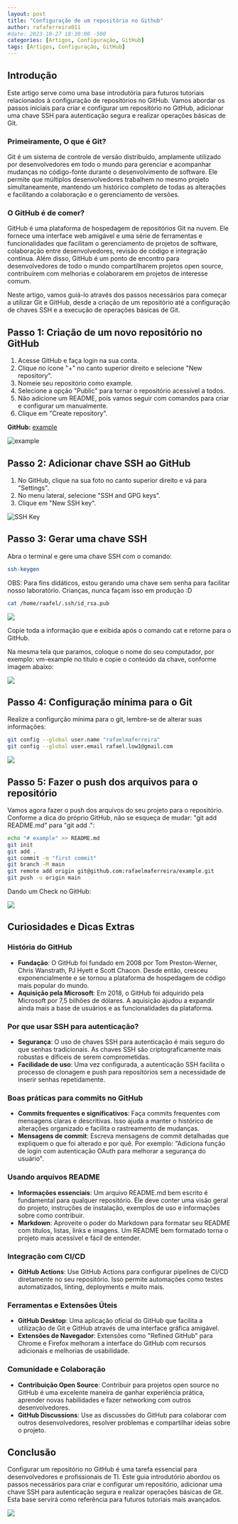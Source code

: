 ```yaml
---
layout: post
title: "Configuração de um repositório no Github"
author: rafaferreira011
#date: 2023-10-27 18:30:00 -500
categories: [Artigos, Configuração, GitHub]
tags: [Artigos, Configuração, GitHub]
---
```


## Introdução

Este artigo serve como uma base introdutória para futuros tutoriais relacionados à configuração de repositórios no GitHub. Vamos abordar os passos iniciais para criar e configurar um repositório no GitHub, adicionar uma chave SSH para autenticação segura e realizar operações básicas de Git.

### Primeiramente, O que é Git?

Git é um sistema de controle de versão distribuído, amplamente utilizado por desenvolvedores em todo o mundo para gerenciar e acompanhar mudanças no código-fonte durante o desenvolvimento de software. Ele permite que múltiplos desenvolvedores trabalhem no mesmo projeto simultaneamente, mantendo um histórico completo de todas as alterações e facilitando a colaboração e o gerenciamento de versões.

### O GitHub é de comer?

GitHub é uma plataforma de hospedagem de repositórios Git na nuvem. Ele fornece uma interface web amigável e uma série de ferramentas e funcionalidades que facilitam o gerenciamento de projetos de software, colaboração entre desenvolvedores, revisão de código e integração contínua. Além disso, GitHub é um ponto de encontro para desenvolvedores de todo o mundo compartilharem projetos open source, contribuírem com melhorias e colaborarem em projetos de interesse comum.

Neste artigo, vamos guiá-lo através dos passos necessários para começar a utilizar Git e GitHub, desde a criação de um repositório até a configuração de chaves SSH e a execução de operações básicas de Git.


## Passo 1: Criação de um novo repositório no GitHub

1. Acesse GitHub e faça login na sua conta.
2. Clique no ícone "+" no canto superior direito e selecione "New repository".
3. Nomeie seu repositório como example.
4. Selecione a opção "Public" para tornar o repositório acessível a todos.
5. Não adicione um README, pois vamos seguir com comandos para criar e configurar um manualmente.
6. Clique em "Create repository".

**GitHub:** [example](https://github.com/rafaelmaferreira/example)

![example](https://stoblobcertificados011.blob.core.windows.net/imagens-blog/artigos/example/example9.png)

## Passo 2: Adicionar chave SSH ao GitHub

1. No GitHub, clique na sua foto no canto superior direito e vá para "Settings".
2. No menu lateral, selecione "SSH and GPG keys".
3. Clique em "New SSH key".

![SSH Key](https://stoblobcertificados011.blob.core.windows.net/imagens-blog/artigos/example/example11.png)

## Passo 3: Gerar uma chave SSH

Abra o terminal e gere uma chave SSH com o comando:

```bash
ssh-keygen
```

OBS: Para fins didáticos, estou gerando uma chave sem senha para facilitar nosso laboratório. Crianças, nunca façam isso em produção :D

```bash
cat /home/raafel/.ssh/id_rsa.pub
```

![](https://stoblobcertificados011.blob.core.windows.net/imagens-blog/artigos/example/example11.png)

Copie toda a informação que e exibida após o comando cat e retorne para o GitHub.

Na mesma tela que paramos, coloque o nome do seu computador, por exemplo: vm-example no titulo e copie o conteúdo da chave, conforme imagem abaixo:

![](https://stoblobcertificados011.blob.core.windows.net/imagens-blog/artigos/example/example12.png)

## Passo 4: Configuração mínima para o Git

Realize a configurção mínima para o git, lembre-se de alterar suas informações:

```bash
git config --global user.name "rafaelmaferreira"
git config --global user.email rafael.low1@gmail.com
```
![](https://stoblobcertificados011.blob.core.windows.net/imagens-blog/artigos/example/example20.png)


## Passo 5: Fazer o push dos arquivos para o repositório

Vamos agora fazer o push dos arquivos do seu projeto para o repositório. Conforme a dica do próprio GitHub, não se esqueça de mudar: "git add README.md" para "git add .":

```bash
echo "# example" >> README.md
git init
git add .
git commit -m "first commit"
git branch -M main
git remote add origin git@github.com:rafaelmaferreira/example.git
git push -u origin main
```
Dando um Check no GitHub:

![](https://stoblobcertificados011.blob.core.windows.net/imagens-blog/artigos/example/example21.png)

## Curiosidades e Dicas Extras

### História do GitHub

- **Fundação**: O GitHub foi fundado em 2008 por Tom Preston-Werner, Chris Wanstrath, PJ Hyett e Scott Chacon. Desde então, cresceu exponencialmente e se tornou a plataforma de hospedagem de código mais popular do mundo.
- **Aquisição pela Microsoft**: Em 2018, o GitHub foi adquirido pela Microsoft por 7,5 bilhões de dólares. A aquisição ajudou a expandir ainda mais a base de usuários e as funcionalidades da plataforma.

### Por que usar SSH para autenticação?

- **Segurança**: O uso de chaves SSH para autenticação é mais seguro do que senhas tradicionais. As chaves SSH são criptograficamente mais robustas e difíceis de serem comprometidas.
- **Facilidade de uso**: Uma vez configurada, a autenticação SSH facilita o processo de clonagem e push para repositórios sem a necessidade de inserir senhas repetidamente.

### Boas práticas para commits no GitHub

- **Commits frequentes e significativos**: Faça commits frequentes com mensagens claras e descritivas. Isso ajuda a manter o histórico de alterações organizado e facilita o rastreamento de mudanças.
- **Mensagens de commit**: Escreva mensagens de commit detalhadas que expliquem o que foi alterado e por quê. Por exemplo: "Adiciona função de login com autenticação OAuth para melhorar a segurança do usuário".

### Usando arquivos README

- **Informações essenciais**: Um arquivo README.md bem escrito é fundamental para qualquer repositório. Ele deve conter uma visão geral do projeto, instruções de instalação, exemplos de uso e informações sobre como contribuir.
- **Markdown**: Aproveite o poder do Markdown para formatar seu README com títulos, listas, links e imagens. Um README bem formatado torna o projeto mais acessível e fácil de entender.

### Integração com CI/CD

- **GitHub Actions**: Use GitHub Actions para configurar pipelines de CI/CD diretamente no seu repositório. Isso permite automações como testes automatizados, linting, deployments e muito mais.

### Ferramentas e Extensões Úteis

- **GitHub Desktop**: Uma aplicação oficial do GitHub que facilita a utilização de Git e GitHub através de uma interface gráfica amigável.
- **Extensões de Navegador**: Extensões como "Refined GitHub" para Chrome e Firefox melhoram a interface do GitHub com recursos adicionais e melhorias de usabilidade.

### Comunidade e Colaboração

- **Contribuição Open Source**: Contribuir para projetos open source no GitHub é uma excelente maneira de ganhar experiência prática, aprender novas habilidades e fazer networking com outros desenvolvedores.
- **GitHub Discussions**: Use as discussões do GitHub para colaborar com outros desenvolvedores, resolver problemas e compartilhar ideias sobre o projeto.

## Conclusão

Configurar um repositório no GitHub é uma tarefa essencial para desenvolvedores e profissionais de TI. Este guia introdutório abordou os passos necessários para criar e configurar um repositório, adicionar uma chave SSH para autenticação segura e realizar operações básicas de Git. Esta base servirá como referência para futuros tutoriais mais avançados.

![](https://stoblobcertificados011.blob.core.windows.net/imagens-blog/posts/Logo2.png)